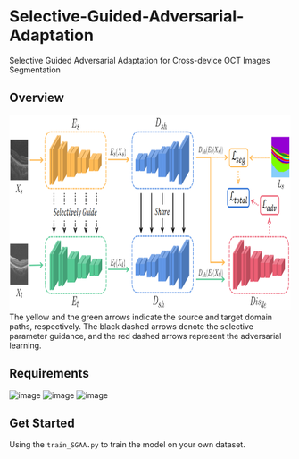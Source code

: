 # Selective-Guided-Adversarial-Adaptation
Selective Guided Adversarial Adaptation for Cross-device OCT Images Segmentation

## Overview
<img src="https://github.com/iMED-Lab/Selective-Guided-Adversarial-Adaptation/blob/main/figures/Fig.3.png" width="800" height="350"><br/>
The yellow and the green arrows indicate the source and target domain paths, respectively. The black dashed arrows denote the selective parameter guidance, and the red dashed arrows represent the adversarial learning.

## Requirements
![image](https://img.shields.io/badge/PyTorch-%3E%3D0.4.1-blue)
![image](https://img.shields.io/badge/cv2-latest-blue)
![image](https://img.shields.io/badge/visdom-%3E%3D0.2.0-blue)

## Get Started
Using the ```train_SGAA.py``` to train the model on your own dataset.
